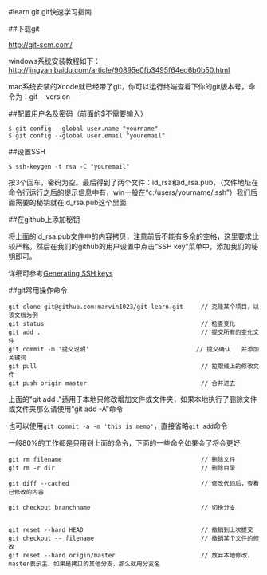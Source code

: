 #learn git
git快速学习指南

##下载git

http://git-scm.com/

windows系统安装教程如下：http://jingyan.baidu.com/article/90895e0fb3495f64ed6b0b50.html

mac系统安装的Xcode就已经带了git，你可以运行终端查看下你的git版本号，命令为：git --version

##配置用户名及密码（前面的$不需要输入）

    $ git config --global user.name "yourname"
    $ git config --global user.email "youremail"

##设置SSH

    $ ssh-keygen -t rsa -C "youremail"
  
按3个回车，密码为空。最后得到了两个文件：id_rsa和id_rsa.pub，（文件地址在命令行运行之后的提示信息中有，win一般在“c:/users/yourname/.ssh”）我们后面需要的秘钥就在id_rsa.pub这个里面

##在github上添加秘钥

将上面的id_rsa.pub文件中的内容拷贝，注意前后不能有多余的空格，这里要求比较严格。然后在我们的github的用户设置中点击“SSH key”菜单中，添加我们的秘钥即可。

详细可参考[Generating SSH keys](https://help.github.com/articles/generating-ssh-keys/)

##git常用操作命令

    git clone git@github.com:marvin1023/git-learn.git     // 克隆某个项目，以该文档为例
    git status                                            // 检查变化 
    git add .                                             // 提交所有的变化文件
    git commit -m '提交说明'                              // 提交确认   并添加关键词
    git pull                                              // 拉取线上的修改文件
    git push origin master                                // 合并进去

上面的"git add ."适用于本地只修改增加文件或文件夹，如果本地执行了删除文件或文件夹那么请使用“git add -A”命令

也可以使用`git commit -a -m 'this is memo'`，直接省略`git add`命令

一般80%的工作都是只用到上面的命令，下面的一些命令如果会了将会更好

    git rm filename                                       // 删除文件
    git rm -r dir                                         // 删除目录
    
    git diff --cached                                     // 修改代码后，查看已修改的内容

    git checkout branchname                               // 切换分支


    git reset --hard HEAD                                 // 撤销到上次提交
    git checkout -- filename                              // 撤销某个文件的修改
    git reset --hard origin/master                        // 放弃本地修改，master表示主，如果是拷贝的其他分支，那么就用分支名
